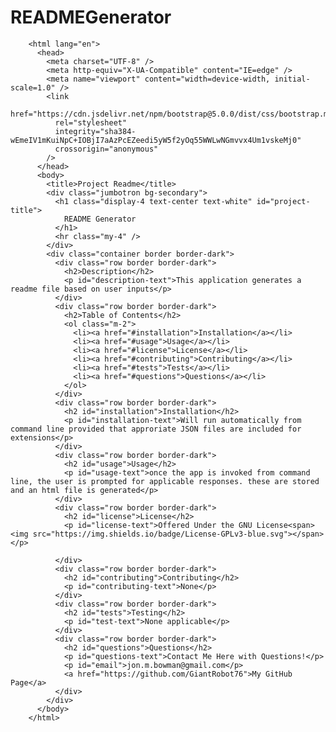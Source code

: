 # READMEGenerator
<!DOCTYPE html>
        <html lang="en">
          <head>
            <meta charset="UTF-8" />
            <meta http-equiv="X-UA-Compatible" content="IE=edge" />
            <meta name="viewport" content="width=device-width, initial-scale=1.0" />
            <link
              href="https://cdn.jsdelivr.net/npm/bootstrap@5.0.0/dist/css/bootstrap.min.css"
              rel="stylesheet"
              integrity="sha384-wEmeIV1mKuiNpC+IOBjI7aAzPcEZeedi5yW5f2yOq55WWLwNGmvvx4Um1vskeMj0"
              crossorigin="anonymous"
            />
          </head>
          <body>
            <title>Project Readme</title>
            <div class="jumbotron bg-secondary">
              <h1 class="display-4 text-center text-white" id="project-title">
                README Generator
              </h1>
              <hr class="my-4" />
            </div>
            <div class="container border border-dark">
              <div class="row border border-dark">
                <h2>Description</h2>
                <p id="description-text">This application generates a readme file based on user inputs</p>
              </div>
              <div class="row border border-dark">
                <h2>Table of Contents</h2>
                <ol class="m-2">
                  <li><a href="#installation">Installation</a></li>
                  <li><a href="#usage">Usage</a></li>
                  <li><a href="#license">License</a></li>
                  <li><a href="#contributing">Contributing</a></li>
                  <li><a href="#tests">Tests</a></li>
                  <li><a href="#questions">Questions</a></li>
                </ol>
              </div>
              <div class="row border border-dark">
                <h2 id="installation">Installation</h2>
                <p id="installation-text">Will run automatically from command line provided that approriate JSON files are included for extensions</p>
              </div>
              <div class="row border border-dark">
                <h2 id="usage">Usage</h2>
                <p id="usage-text">once the app is invoked from command line, the user is prompted for applicable responses. these are stored and an html file is generated</p>
              </div>
              <div class="row border border-dark">
                <h2 id="license">License</h2>
                <p id="license-text">Offered Under the GNU License<span>  <img src="https://img.shields.io/badge/License-GPLv3-blue.svg"></span></p>
              
              </div>
              <div class="row border border-dark">
                <h2 id="contributing">Contributing</h2>
                <p id="contributing-text">None</p>
              </div>
              <div class="row border border-dark">
                <h2 id="tests">Testing</h2>
                <p id="test-text">None applicable</p>
              </div>
              <div class="row border border-dark">
                <h2 id="questions">Questions</h2>
                <p id="questions-text">Contact Me Here with Questions!</p>
                <p id="email">jon.m.bowman@gmail.com</p>
                <a href="https://github.com/GiantRobot76">My GitHub Page</a>
              </div>
            </div>
          </body>
        </html>

